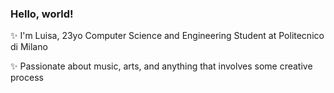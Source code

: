 ### Hello, world!

✨ I'm Luisa, 23yo Computer Science and Engineering Student at Politecnico di Milano

✨ Passionate about music, arts, and anything that involves some creative process




<!--
**luisacicolini/luisacicolini** is a ✨ _special_ ✨ repository because its `README.md` (this file) appears on your GitHub profile.
-->


